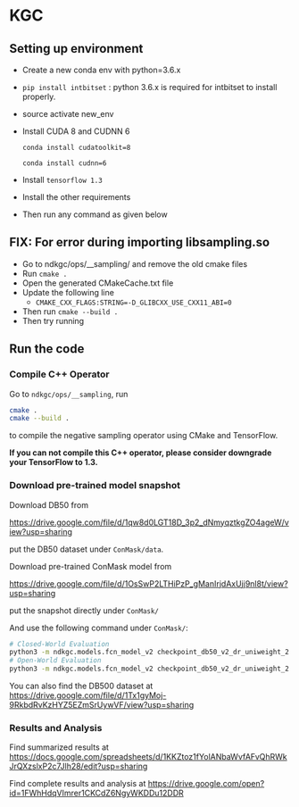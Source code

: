 # KGC

## Setting up environment
- Create a new conda env with python=3.6.x
- `pip install intbitset` : python 3.6.x is required for intbitset to install properly.
- source activate new_env
- Install CUDA 8 and CUDNN 6

  `conda install cudatoolkit=8`
  
  `conda install cudnn=6`
- Install `tensorflow 1.3`
- Install the other requirements 
- Then run any command as given below

## FIX: For error during importing libsampling.so
- Go to ndkgc/ops/__sampling/ and remove the old cmake files
- Run `cmake .`
- Open the generated CMakeCache.txt file
- Update the following line
  - `CMAKE_CXX_FLAGS:STRING=-D_GLIBCXX_USE_CXX11_ABI=0`
- Then run `cmake --build .`
- Then try running 

## Run the code

### Compile C++ Operator

Go to `ndkgc/ops/__sampling`, run

```bash
cmake .
cmake --build .
```

to compile the negative sampling operator using CMake and TensorFlow.

**If you can not compile this C++ operator, please consider downgrade your TensorFlow to 1.3.**

### Download pre-trained model snapshot

Download DB50 from 

https://drive.google.com/file/d/1qw8d0LGT18D_3p2_dNmyqztkgZO4ageW/view?usp=sharing

put the DB50 dataset under `ConMask/data`.

Download pre-trained ConMask model from

https://drive.google.com/file/d/1OsSwP2LTHiPzP_gManIrjdAxUjj9nl8t/view?usp=sharing

put the snapshot directly under `ConMask/`

And use the following command under `ConMask/`:

```bash
# Closed-World Evaluation
python3 -m ndkgc.models.fcn_model_v2 checkpoint_db50_v2_dr_uniweight_2 data/dbpedia50 --force_eval --layer 3 --conv 2 --lr 1e-2 --keep_prob 0.5 --max_content 512 --pos 1 --neg 4 --noopen --neval 5000 --eval --nofilter
# Open-World Evaluation
python3 -m ndkgc.models.fcn_model_v2 checkpoint_db50_v2_dr_uniweight_2 data/dbpedia50 --force_eval --layer 3 --conv 2 --lr 1e-2 --keep_prob 0.5 --max_content 512 --pos 1 --neg 4 --open --neval 5000 --eval --filter
``` 

You can also find the DB500 dataset at 
https://drive.google.com/file/d/1Tx1gyMoj-9RkbdRvKzHYZ5EZmSrUywVF/view?usp=sharing

### Results and Analysis

Find summarized results at https://docs.google.com/spreadsheets/d/1KKZtoz1fYolANbaWvfAFvQhRWkJrQXzslxP2c7Jlh28/edit?usp=sharing

Find complete results and analysis at https://drive.google.com/open?id=1FWhHdqVImrer1CKCdZ6NgyWKDDu12DDR
